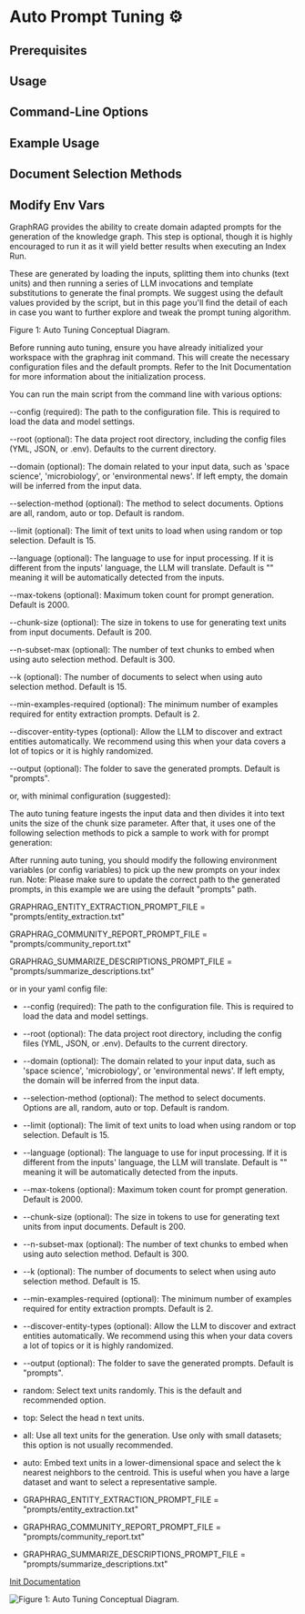 # Auto Prompt Tuning ⚙️

## Prerequisites

## Usage

## Command-Line Options

## Example Usage

## Document Selection Methods

## Modify Env Vars

GraphRAG provides the ability to create domain adapted prompts for the generation of the knowledge graph. This step is optional, though it is highly encouraged to run it as it will yield better results when executing an Index Run.

These are generated by loading the inputs, splitting them into chunks (text units) and then running a series of LLM invocations and template substitutions to generate the final prompts. We suggest using the default values provided by the script, but in this page you'll find the detail of each in case you want to further explore and tweak the prompt tuning algorithm.



Figure 1: Auto Tuning Conceptual Diagram.

Before running auto tuning, ensure you have already initialized your workspace with the graphrag init command. This will create the necessary configuration files and the default prompts. Refer to the Init Documentation for more information about the initialization process.

You can run the main script from the command line with various options:

--config (required): The path to the configuration file. This is required to load the data and model settings.

--root (optional): The data project root directory, including the config files (YML, JSON, or .env). Defaults to the current directory.

--domain (optional): The domain related to your input data, such as 'space science', 'microbiology', or 'environmental news'. If left empty, the domain will be inferred from the input data.

--selection-method (optional): The method to select documents. Options are all, random, auto or top. Default is random.

--limit (optional): The limit of text units to load when using random or top selection. Default is 15.

--language (optional): The language to use for input processing. If it is different from the inputs' language, the LLM will translate. Default is "" meaning it will be automatically detected from the inputs.

--max-tokens (optional): Maximum token count for prompt generation. Default is 2000.

--chunk-size (optional): The size in tokens to use for generating text units from input documents. Default is 200.

--n-subset-max (optional): The number of text chunks to embed when using auto selection method. Default is 300.

--k (optional): The number of documents to select when using auto selection method. Default is 15.

--min-examples-required (optional): The minimum number of examples required for entity extraction prompts. Default is 2.

--discover-entity-types (optional): Allow the LLM to discover and extract entities automatically. We recommend using this when your data covers a lot of topics or it is highly randomized.

--output (optional): The folder to save the generated prompts. Default is "prompts".

or, with minimal configuration (suggested):

The auto tuning feature ingests the input data and then divides it into text units the size of the chunk size parameter.
After that, it uses one of the following selection methods to pick a sample to work with for prompt generation:

After running auto tuning, you should modify the following environment variables (or config variables) to pick up the new prompts on your index run. Note: Please make sure to update the correct path to the generated prompts, in this example we are using the default "prompts" path.

GRAPHRAG_ENTITY_EXTRACTION_PROMPT_FILE = "prompts/entity_extraction.txt"

GRAPHRAG_COMMUNITY_REPORT_PROMPT_FILE = "prompts/community_report.txt"

GRAPHRAG_SUMMARIZE_DESCRIPTIONS_PROMPT_FILE = "prompts/summarize_descriptions.txt"

or in your yaml config file:

- --config (required): The path to the configuration file. This is required to load the data and model settings.
- --root (optional): The data project root directory, including the config files (YML, JSON, or .env). Defaults to the current directory.
- --domain (optional): The domain related to your input data, such as 'space science', 'microbiology', or 'environmental news'. If left empty, the domain will be inferred from the input data.
- --selection-method (optional): The method to select documents. Options are all, random, auto or top. Default is random.
- --limit (optional): The limit of text units to load when using random or top selection. Default is 15.
- --language (optional): The language to use for input processing. If it is different from the inputs' language, the LLM will translate. Default is "" meaning it will be automatically detected from the inputs.
- --max-tokens (optional): Maximum token count for prompt generation. Default is 2000.
- --chunk-size (optional): The size in tokens to use for generating text units from input documents. Default is 200.
- --n-subset-max (optional): The number of text chunks to embed when using auto selection method. Default is 300.
- --k (optional): The number of documents to select when using auto selection method. Default is 15.
- --min-examples-required (optional): The minimum number of examples required for entity extraction prompts. Default is 2.
- --discover-entity-types (optional): Allow the LLM to discover and extract entities automatically. We recommend using this when your data covers a lot of topics or it is highly randomized.
- --output (optional): The folder to save the generated prompts. Default is "prompts".

- random: Select text units randomly. This is the default and recommended option.
- top: Select the head n text units.
- all: Use all text units for the generation. Use only with small datasets; this option is not usually recommended.
- auto: Embed text units in a lower-dimensional space and select the k nearest neighbors to the centroid. This is useful when you have a large dataset and want to select a representative sample.

- GRAPHRAG_ENTITY_EXTRACTION_PROMPT_FILE = "prompts/entity_extraction.txt"
- GRAPHRAG_COMMUNITY_REPORT_PROMPT_FILE = "prompts/community_report.txt"
- GRAPHRAG_SUMMARIZE_DESCRIPTIONS_PROMPT_FILE = "prompts/summarize_descriptions.txt"

[Init Documentation](https://microsoft.github.io/graphrag/../../config/init/)

[](#__codelineno-0-1)

[](#__codelineno-0-2)

[](#__codelineno-0-3)

[](#__codelineno-1-1)

[](#__codelineno-1-2)

[](#__codelineno-1-3)

[](#__codelineno-2-1)

[](#__codelineno-3-1)

[](#__codelineno-3-2)

[](#__codelineno-3-3)

[](#__codelineno-3-4)

[](#__codelineno-3-5)

[](#__codelineno-3-6)

[](#__codelineno-3-7)

[](#__codelineno-3-8)

![Figure 1: Auto Tuning Conceptual Diagram.](https://microsoft.github.io/graphrag/../../img/auto-tune-diagram.png)

